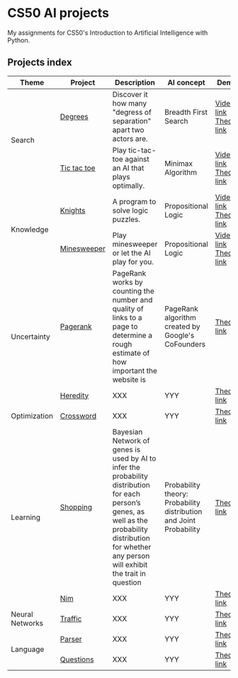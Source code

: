 # CS50 AI projects

My assignments for CS50's Introduction to Artificial Intelligence with Python.

## Projects index

<table>
    <thead>
        <tr>
            <th>Theme</th>
            <th>Project</th>
            <th>Description</th>
            <th>AI concept</th>
            <th>Demo</th>
        </tr>
    </thead>
    <tbody>
        <tr>
            <td rowspan=2>Search</td>
            <td><a href="./0-search/0a-degrees">Degrees</a></td>
            <td>Discover it how many "degress of separation" apart two actors are.</td>
            <td>Breadth First Search</td>
            <td>
                <a href="https://www.youtube.com/watch?v=bwd0eSYMlmM&t=28s">Video link</a>
                <a href="https://cs50.harvard.edu/ai/2020/projects/0/degrees/">Theory link</a>
            </td>
        </tr>
        <tr>
            <td><a href="./0-search/0b-tictactoe">Tic tac toe</a></td>
            <td>Play tic-tac-toe against an AI that plays optimally.</td>
            <td>Minimax Algorithm</td>
            <td>
                <a href="https://www.youtube.com/watch?v=ukjCBsOTEFI">Video link</a>
                <a href="https://cs50.harvard.edu/ai/2020/projects/0/tictactoe/">Theory link</a>
            </td>
        </tr>
        <tr>
            <td rowspan=2>Knowledge</td>
            <td><a href="./1-knowledge/1a-knights">Knights</a></td>
            <td>A program to solve logic puzzles.</td>
            <td>Propositional Logic</td>
            <td>
                <a href="https://www.youtube.com/watch?v=h_FmpQOj81M">Video link</a>
                <a href="https://cs50.harvard.edu/ai/2020/projects/1/knights/">Theory link</a>
            </td>
        </tr>
        <tr>
            <td><a href="./1-knowledge/1b-minesweeper">Minesweeper</a></td>
            <td>Play minesweeper or let the AI play for you.</td>
            <td>Propositional Logic</td>
            <td>
                <a href="https://www.youtube.com/watch?v=Uz8VEFvfnOU">Video link</a>
                <a href="https://cs50.harvard.edu/ai/2020/projects/1/minesweeper/">Theory link</a>
            </td>
        </tr>
        <tr>
            <td rowspan=2>Uncertainty</td>
            <td><a href="./2-uncertainty/2a-pagerank">Pagerank</a></td>
            <td>PageRank works by counting the number and quality of links to a page to determine a rough estimate of how important the website is</td>
            <td>PageRank algorithm created by Google's CoFounders</td>
            <td>
                <a href="https://cs50.harvard.edu/ai/2020/projects/2/pagerank/">Theory link</a>
            </td>
        </tr>
        <tr>
            <td><a href="./2-uncertainty/2b-heredity">Heredity</a></td>
            <td>XXX</td>
            <td>YYY</td>
            <td><a href="https://cs50.harvard.edu/ai/2020/projects/2/heredity/">Theory link</a></td>
        </tr>
        <tr>
            <td rowspan=1>Optimization</td>
            <td><a href="./3-optimization/3a-crossword">Crossword</a></td>
            <td>XXX</td>
            <td>YYY</td>
            <td><a href="www.google.com">Theory link</a></td>
        </tr>
        <tr>
            <td rowspan=2>Learning</td>
            <td><a href="./4-learning/4a-shopping">Shopping</a></td>
            <td>Bayesian Network of genes is used by AI to infer the probability distribution for each person’s genes, as well as the probability distribution for whether any person will exhibit the trait in question</td>
            <td>Probability theory: Probability distribution and Joint Probability</td>
            <td><a href="www.google.com">Theory link</a></td>
        </tr>
        <tr>
            <td><a href="./4-learning/4b-nim">Nim</a></td>
            <td>XXX</td>
            <td>YYY</td>
            <td><a href="www.google.com">Theory link</a></td>
        </tr>
        <tr>
            <td rowspan=1>Neural Networks</td>
            <td><a href="./5-neural_networks/5a-traffic">Traffic</a></td>
            <td>XXX</td>
            <td>YYY</td>
            <td><a href="www.google.com">Theory link</a></td>
        </tr>
        <tr>
            <td rowspan=2>Language</td>
            <td><a href="./6-language/6a-parser">Parser</a></td>
            <td>XXX</td>
            <td>YYY</td>
            <td><a href="www.google.com">Theory link</a></td>
        </tr>
        <tr>
            <td><a href="./6-language/6b-questions">Questions</a></td>
            <td>XXX</td>
            <td>YYY</td>
            <td><a href="www.google.com">Theory link</a></td>
        </tr>
    </tbody>

</table>
